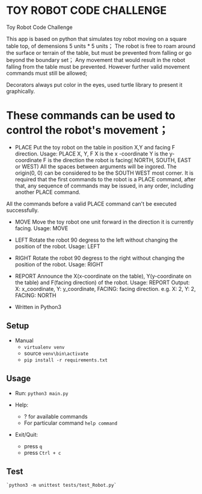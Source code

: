 
# TOY ROBOT CODE CHALLENGE

Toy Robot Code Challenge

This app is based on python that simulates toy robot moving on a square table top, of demensions 5 units * 5 units；
The robot is free to roam around the surface or terrain of the table, but must be prevented from falling or go beyond the boundary set；
Any movement that would result in the robot falling from the table must be prevented. However further valid movement commands must still be allowed;

Decorators always put color in the eyes, used turtle library to present it graphically.

# These commands can be used to control the robot's movement；

* PLACE
 Put the toy robot on the table in position X,Y and facing F direction.
 Usage: PLACE X, Y, F 
 X is the x -coordinate Y is the y-coordinate F is the direction the robot is facing( NORTH, SOUTH, EAST or WEST)
 All the spaces between arguments will be ingored.
 The origin(0, 0) can be considered to be the SOUTH WEST most corner.
 It is required that the first commands to the robot is a PLACE command, after that, any sequence of commands may be issued, in any order, including another PLACE command.

All the commands before a valid PLACE command can't be executed successfully.
* MOVE
Move the toy robot one unit forward in the direction it is currently facing.
Usage: MOVE
* LEFT
Rotate the robot 90 degress to the left without changing the position of the robot.
Usage: LEFT
* RIGHT
Rotate the robot 90 degress to the right without changing the position of the robot.
Usage: RIGHT
* REPORT
Announce the X(x-coordinate on the table), Y(y-coordinate on the table) and F(facing direction) of the robot.
Usage: REPORT
Output: X: x_coordinate, Y: y_coordinate, FACING: facing direction. e.g. X: 2, Y: 2, FACING: NORTH


* Written in Python3

## Setup
- Manual
    - `virtualenv venv`
    - source `venv\bin\activate`
    - `pip install -r requirements.txt`
  


## Usage
* Run:
    `python3 main.py` 
* Help: 
    - ? for available commands
    - For particular command
      `help command`

* Exit/Quit:
    - press `q`
    - press `Ctrl + c`
 


## Test
    `python3 -m unittest tests/test_Robot.py`

